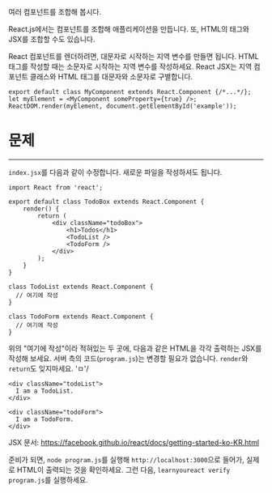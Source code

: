 여러 컴포넌트를 조합해 봅시다.

React.js에서는 컴포넌트를 조합해 애플리케이션을 만듭니다.
또, HTML의 태그와 JSX를 조합할 수도 있습니다.

React 컴포넌트를 렌더하려면, 대문자로 시작하는 지역 변수를 만들면 됩니다.
HTML 태그를 작성할 때는 소문자로 시작하는 지역 변수를 작성하세요.
React JSX는 지역 컴포넌트 클래스와 HTML 태그를 대문자와 소문자로 구별합니다.

```
export default class MyComponent extends React.Component {/*...*/};
let myElement = <MyComponent someProperty={true} />;
ReactDOM.render(myElement, document.getElementById('example'));
```

# 문제
---

`index.jsx`를 다음과 같이 수정합니다.
새로운 파일을 작성하셔도 됩니다.


```
import React from 'react';

export default class TodoBox extends React.Component {
    render() {
        return (
            <div className="todoBox">
                <h1>Todos</h1>
                <TodoList />
                <TodoForm />
            </div>
        );
    }
}

class TodoList extends React.Component {
  // 여기에 작성
}

class TodoForm extends React.Component {
  // 여기에 작성
}
```

위의 "여기에 작성"이라 적혀있는 두 곳에, 다음과 같은 HTML을 각각 출력하는 JSX를
작성해 보세요.
서버 측의 코드(`program.js`)는 변경할 필요가 없습니다.
`render`와 `return`도 잊지마세요. 'ㅁ'/

```
<div className="todoList">
  I am a TodoList.
</div>

<div className="todoForm">
  I am a TodoForm.
</div>
```

JSX 문서: https://facebook.github.io/react/docs/getting-started-ko-KR.html

준비가 되면, `node program.js`를 실행해 `http://localhost:3000`으로 들어가, 실제로 HTML이 출력되는 것을 확인하세요.
그런 다음, `learnyoureact verify program.js`를 실행하세요.
